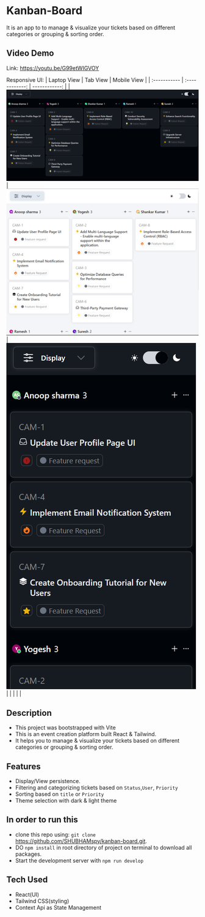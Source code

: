 # Kanban-Board

It is an app to to manage & visualize your tickets  based on different categories or grouping & sorting order.


## Video Demo

Link: https://youtu.be/G99etWIGVOY


Responsive UI: 
  | Laptop View                                   | Tab View                                  |  Mobile View                            |
  | :-----------                                  | :------------:                            |  ------------:                          |
  | ![Laptop](./public/images/kanban(Laptop).png) | ![Tab](./public/images/kanban(Tablet).png)| ![](./public/images/kanban(mobile).png) |
  |                                               |                                           |                                         |



## Description

- This project was bootstrapped with Vite
-  This is an event creation platform built React & Tailwind.
- It helps you to manage & visualize your tickets  based on different categories or grouping & sorting order.

## Features
- Display/View persistence.
- Filtering and categorizing tickets based on `Status`,`User`, `Priority`
- Sorting based on `title` or `Priority`
- Theme selection with dark & light theme

## In order to run this
- clone this repo using: `git clone` https://github.com/SHUBHAMspy/kanban-board.git.
- DO `npm install` in root directory of project on terminal to download all packages.
- Start the development server with `npm run develop`

## Tech Used
- React(UI)
- Tailwind CSS(styling)
- Context Api as State Management
